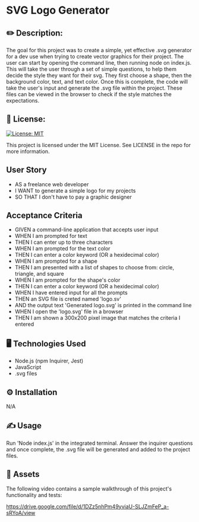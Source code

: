 # SVG Logo Generator

## ✏️ Description:

The goal for this project was to create a simple, yet effective .svg generator for a dev use when trying to create vector graphics for their project. The user can start by opening the command line, then running node on index.js. This will take the user through a set of simple questions, to help them decide the style they want for their svg. They first choose a shape, then the background color, text, and text color. Once this is complete, the code will take the user's input and generate the .svg file within the project. These files can be viewed in the browser to check if the style matches the expectations.


## 📜 License:

[![License: MIT](https://img.shields.io/badge/License-MIT-yellow.svg)](https://opensource.org/licenses/MIT)

This project is licensed under the MIT License. See LICENSE in the repo for more information.


## User Story

* AS a freelance web developer
* I WANT to generate a simple logo for my projects
* SO THAT I don't have to pay a graphic designer


## Acceptance Criteria

* GIVEN a command-line application that accepts user input
* WHEN I am prompted for text
* THEN I can enter  up to three characters
* WHEN I am prompted for the text color
* THEN I can enter a color keyword (OR a hexidecimal color)
* WHEN I am prompted for a shape
* THEN I am presented with a list of shapes to choose from: circle, triangle, and square
* WHEN I am prompted for the shape's color
* THEN I can enter a color keyword (OR a hexidecimal color)
* WHEN I have entered input for all the prompts
* THEN an SVG file is creted named 'logo.sv'
* AND the output text 'Generated logo.svg' is printed in the command line
* WHEN I open the 'logo.svg' file in a browser
* THEN I am shown a 300x200 pixel image that matches the criteria I entered


## 🖥️ Technologies Used

* Node.js (npm Inquirer, Jest)
* JavaScript
* .svg files


## ⚙️ Installation

N/A


## ✍️ Usage

Run 'Node index.js' in the integrated terminal. Answer the inquirer questions and once complete, the .svg file will be generated and added to the project files.


## 📸 Assets

The following video contains a sample walkthrough of this project's functionality and tests:

https://drive.google.com/file/d/1DZz5nhPm49yviaU-SLJZmFeP_a-sRYoA/view
